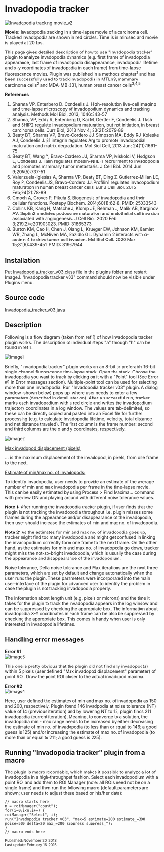 # Invadopodia tracker  
<img src="Invadopodia tracking movie_v2.gif" alt="Invadopodia tracking movie_v2">  

**Movie:** Invadopodia tracking in a time-lapse movie of a carcinoma cell. Tracked invadopodia are shown in red circles. Time is in min:sec and movie is played at 20 fps.


This page gives detailed description of how to use "Invadopodia tracker" plugin to analyze invadopodia dynamics (e.g. first frame of invadopodia appearance, last frame of invadopodia disappearance, invadopodia lifetime and x-y coordinates of invadopodia in each frame) from time-lapse fluorescence movies. Plugin was published in a methods chapter<sup>1</sup> and has been successfully used to track invadopodia in MTLn3, mammary carcinoma cells<sup>2</sup> and MDA-MB-231, human breast cancer cells<sup>3,4,5</sup>.

**References**

1. Sharma VP, Entenberg D, Condeelis J. High-resolution live-cell imaging and time-lapse microscopy of invadopodium dynamics and tracking analysis. Methods Mol Biol, 2013; 1046:343-57
2. Sharma, VP, Eddy R, Entenberg D, Kai M, Gertler F, Condeelis J. Tks5 and SHIP2 regulate invadopodium maturation, but not initiation, in breast carcinoma cells. Curr Biol, 2013 Nov 4; 23(21):2079-89
3. Beaty BT, Sharma VP, Bravo-Cordero JJ, Simpson MA, Eddy RJ, Koleske AJ, Condeelis J. β1 integrin regulates Arg to promote invadopodial maturation and matrix degradation. Mol Biol Cell, 2013 Jun; 24(11):1661-75
4. Beaty BT, Wang Y, Bravo-Cordero JJ, Sharma VP, Miskolci V, Hodgson L, Condeelis J. Talin regulates moesin-NHE-1 recruitment to invadopodia and promotes mammary tumor metastasis. J Cell Biol. 2014 Jun 9;205(5):737-51
5. Valenzuela-Iglesias A, Sharma VP, Beaty BT, Ding Z, Gutierrez-Millan LE, Roy P, Condeelis JS, Bravo-Cordero JJ. Profilin1 regulates invadopodium maturation in human breast cancer cells. Eur J Cell Biol. 2015 Feb;94(2):78-89
6. Cmoch A, Groves P, Pikuła S. Biogenesis of invadopodia and their cellular functions. Postepy Biochem. 2014;60(1):62-8. PMID: 25033543
7. Collins KB, Kang H, Matsche J, Klomp JE, Rehman J, Malik AB, Karginov AV. Septin2 mediates podosome maturation and endothelial cell invasion associated with angiogenesis. J Cell Biol. 2020 Feb 3;219(2):e201903023. PMID: 31865373
8. Burton KM, Cao H, Chen J, Qiang L, Krueger EW, Johnson KM, Bamlet WR, Zhang L, McNiven MA, Razidlo GL. Dynamin 2 interacts with α-actinin 4 to drive tumor cell invasion. Mol Biol Cell. 2020 Mar 15;31(6):439-451. PMID: 31967944

## Installation  
Put <a href="Invadopodia_tracker_v03.class" download>Invadopodia_tracker_v03.class<a/> file in the plugins folder and restart ImageJ. "Invadopodia tracker v03" command should now be visible under Plugins menu.

## Source code  
<a href="Invadopodia_tracker_v03.java" download>Invadopodia_tracker_v03.java<a/>

## Description
Following is a flow diagram (taken from ref 1) of how Invadopodia tracker plugin works. The description of individual steps "a" through "h" can be found in ref 1.

![image1](image1.png)

Briefly, "Invadopodia tracker" plugin works on an 8-bit or preferably 16-bit single channel fluorescence time-lapse stack. Open the stack. Choose the invadopodia you want to track by clicking on it with a "Point" tool (See Error #1 in Error messages section). Multiple-point tool can be used for selecting more than one invadopodia. Run "Invadopodia tracker v03" plugin. A dialog window (shown below) pops up, where user needs to enter a few parameters (described in detail later on). After a successful run, tracker marks each invadopodium with a red circle and writes the invadopodium trajectory coordinates in a log window. The values are tab-delimited, so these can be directly copied and pasted into an Excel file for further processing (e.g. to calculate invadopodia lifetime, velocity, total distance and net distance traveled). The first column is the frame number; second and third columns are the x and y coordinates, respectively.

![image2](image2.png)

<ins>Max invadopod displacement (pixels)</ins>

... is the maximum displacement of the invadopod, in pixels, from one frame to the next.

<ins>Estimate of min/max no. of invadopods:</ins>

To identify invadopodia, user needs to provide an estimate of the average number of min and max invadopodia per frame in the time-lapse movie. This can be easily estimated by using Process > Find Maxima... command with preview ON and playing around with different noise tolerance values.

**Note 1:** After running the Invadopodia tracker plugin, if user finds that the plugin is not tracking the invadopodia throughout i.e. plugin misses some frames during the appearance and/or disappearance of the invadopodia, then user should increase the estimates of min and max no. of invadopodia.

**Note 2:** As the estimates for min and max no. of invadopodia goes up, tracker might find too many invadopodia and might get confused in linking the invadopodium correctly form one frame to the next frame. On the other hand, as the estimates for min and max no. of invadopodia go down, tracker might miss the not-so-bright invadopodia, which is usually the case during the appearance and disappearance of the invadopodium.

Noise tolerance, Delta noise tolerance and Max iterations are the next three parameters, which are set by default and change automatically when the user runs the plugin. These parameters were incorporated into the main user-interface of the plugin for advanced user to identify the problem in case the plugin is not tracking invadopodia properly.

The information about length unit (e.g. pixels or microns) and the time it takes for the plugin to track the invadopodia appears in the log window and can be suppressed by checking the appropriate box. The information about invadopodia X-Y coordinates in each frame can be also be suppressed by checking the appropriate box. This comes in handy when user is only interested in invadopodia lifetimes.

## Handling error messages
**Error #1**  
![image3](image3.png)

This one is pretty obvious that the plugin did not find any invadopod(s) within 5 pixels (user defined "Max invadopod displacement" parameter) of point ROI. Draw the point ROI closer to the actual invadopod maxima.

**Error #2**  
![image4](image4.png)

Here, user defined  the estimates of min and max no. of invadopodia as 150 and 200, respectively. Plugin found 146 invadpodia at noise tolerance (NT) value of 14 (previous iteration) and by lowering NT to 13, plugin finds 211 invadopodia (current iteration). Meaning, to converge to a solution, the invadopodia min - max range needs to be increased by either decreasing the estimate of min no. of invadopodia (to less than or equal to 146; a good guess is 125) and/or increasing the estimate of max no. of invadopodia (to more than or equal to 211; a good guess is 225).

## Running "Invadopodia tracker" plugin from a macro
The plugin is macro recordable, which makes it possible to analyze a lot of invadopodia in a high-throughput fashion. Select each invadopodium with a point ROI and add them to ROI Manager (note: all ROIs need not be on a single frame) and then run the following macro (default parameters are shown; user needs to adjust these based on his/her data):

```
// macro starts here
n = roiManager("count");
for(i=0;i<n;i++) {
roiManager("Select", i);
run("Invadopodia tracker v03", "max=5 estimate=200 estimate_=300 noise=500 delta=20 max_=200 suppress suppress_");
}
// macro ends here
```

<sub>Published: November 20, 2013</sub>  
<sub>Last update: February 16, 2015</sub>
